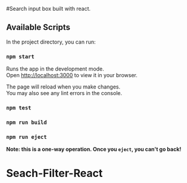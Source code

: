 #Search input box built with react.

## Available Scripts

In the project directory, you can run:

### `npm start`

Runs the app in the development mode.\
Open [http://localhost:3000](http://localhost:3000) to view it in your browser.

The page will reload when you make changes.\
You may also see any lint errors in the console.

### `npm test`


### `npm run build`



### `npm run eject`

**Note: this is a one-way operation. Once you `eject`, you can't go back!**

# Seach-Filter-React

